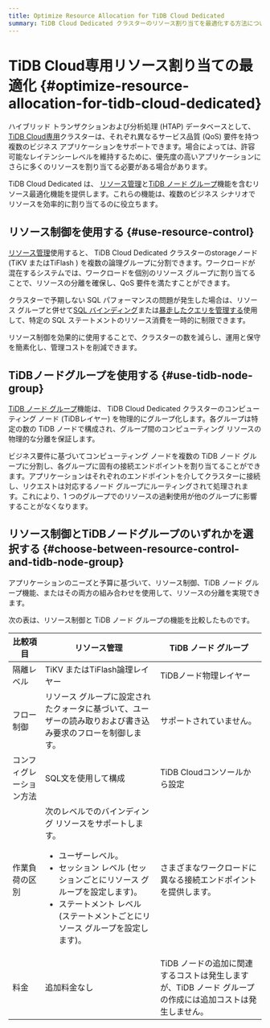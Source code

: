 ```yaml
---
title: Optimize Resource Allocation for TiDB Cloud Dedicated
summary: TiDB Cloud Dedicated クラスターのリソース割り当てを最適化する方法について説明します。
---
```


# TiDB Cloud専用リソース割り当ての最適化 {#optimize-resource-allocation-for-tidb-cloud-dedicated}

ハイブリッド トランザクションおよび分析処理 (HTAP) データベースとして、 [TiDB Cloud専用](/tidb-cloud/select-cluster-tier.md#tidb-cloud-dedicated)クラスターは、それぞれ異なるサービス品質 (QoS) 要件を持つ複数のビジネス アプリケーションをサポートできます。場合によっては、許容可能なレイテンシーレベルを維持するために、優先度の高いアプリケーションにさらに多くのリソースを割り当てる必要がある場合があります。

TiDB Cloud Dedicated は、 [リソース管理](/tidb-resource-control.md)と[TiDB ノード グループ](/tidb-cloud/tidb-node-group-overview.md)機能を含むリソース最適化機能を提供します。これらの機能は、複数のビジネス シナリオでリソースを効率的に割り当てるのに役立ちます。

## リソース制御を使用する {#use-resource-control}

[リソース管理](/tidb-resource-control.md)使用すると、 TiDB Cloud Dedicated クラスターのstorageノード (TiKV またはTiFlash ) を複数の論理グループに分割できます。ワークロードが混在するシステムでは、ワークロードを個別のリソース グループに割り当てることで、リソースの分離を確保し、QoS 要件を満たすことができます。

クラスターで予期しない SQL パフォーマンスの問題が発生した場合は、リソース グループと併せて[SQL バインディング](/sql-statements/sql-statement-create-binding.md)または[暴走したクエリを管理する](/tidb-resource-control.md#manage-queries-that-consume-more-resources-than-expected-runaway-queries)使用して、特定の SQL ステートメントのリソース消費を一時的に制限できます。

リソース制御を効果的に使用することで、クラスターの数を減らし、運用と保守を簡素化し、管理コストを削減できます。

## TiDBノードグループを使用する {#use-tidb-node-group}

[TiDB ノード グループ](/tidb-cloud/tidb-node-group-overview.md)機能は、 TiDB Cloud Dedicated クラスターのコンピューティング ノード (TiDBレイヤー) を物理的にグループ化します。各グループは特定の数の TiDB ノードで構成され、グループ間のコンピューティング リソースの物理的な分離を保証します。

ビジネス要件に基づいてコンピューティング ノードを複数の TiDB ノード グループに分割し、各グループに固有の接続エンドポイントを割り当てることができます。アプリケーションはそれぞれのエンドポイントを介してクラスターに接続し、リクエストは対応するノード グループにルーティングされて処理されます。これにより、1 つのグループでのリソースの過剰使用が他のグループに影響することがなくなります。

## リソース制御とTiDBノードグループのいずれかを選択する {#choose-between-resource-control-and-tidb-node-group}

アプリケーションのニーズと予算に基づいて、リソース制御、TiDB ノード グループ機能、またはその両方の組み合わせを使用して、リソースの分離を実現できます。

次の表は、リソース制御と TiDB ノード グループの機能を比較したものです。

| 比較項目         | リソース管理                                                                                                                                               | TiDB ノード グループ                                              |
| ------------ | ---------------------------------------------------------------------------------------------------------------------------------------------------- | ---------------------------------------------------------- |
| 隔離レベル        | TiKV またはTiFlash論理レイヤー                                                                                                                                | TiDBノード物理レイヤー                                              |
| フロー制御        | リソース グループに設定されたクォータに基づいて、ユーザーの読み取りおよび書き込み要求のフローを制御します。                                                                                               | サポートされていません。                                               |
| コンフィグレーション方法 | SQL文を使用して構成                                                                                                                                          | TiDB Cloudコンソールから設定                                        |
| 作業負荷の区別      | 次のレベルでのバインディング リソースをサポートします。<ul><li>ユーザーレベル。</li><li>セッション レベル (セッションごとにリソース グループを設定します)。</li><li>ステートメント レベル (ステートメントごとにリソース グループを設定します)。</li></ul> | さまざまなワークロードに異なる接続エンドポイントを提供します。                            |
| 料金           | 追加料金なし                                                                                                                                               | TiDB ノードの追加に関連するコストは発生しますが、TiDB ノード グループの作成には追加コストは発生しません。 |
